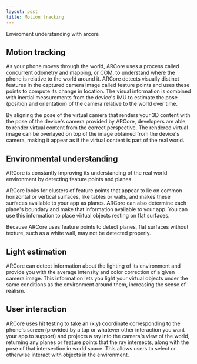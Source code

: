 ```yaml
---
layout: post
title: Motion tracking
---
```

Enviroment understanding with arcore


## Motion tracking


As your phone moves through the world, ARCore uses a process called concurrent odometry and mapping, or COM, to understand where the phone is relative to the world around it. ARCore detects visually distinct features in the captured camera image called feature points and uses these points to compute its change in location. The visual information is combined with inertial measurements from the device's IMU to estimate the pose (position and orientation) of the camera relative to the world over time.

By aligning the pose of the virtual camera that renders your 3D content with the pose of the device's camera provided by ARCore, developers are able to render virtual content from the correct perspective. The rendered virtual image can be overlayed on top of the image obtained from the device's camera, making it appear as if the virtual content is part of the real world.


## Environmental understanding


ARCore is constantly improving its understanding of the real world environment by detecting feature points and planes.

ARCore looks for clusters of feature points that appear to lie on common horizontal or vertical surfaces, like tables or walls, and makes these surfaces available to your app as planes. ARCore can also determine each plane's boundary and make that information available to your app. You can use this information to place virtual objects resting on flat surfaces.

Because ARCore uses feature points to detect planes, flat surfaces without texture, such as a white wall, may not be detected properly.


## Light estimation


ARCore can detect information about the lighting of its environment and provide you with the average intensity and color correction of a given camera image. This information lets you light your virtual objects under the same conditions as the environment around them, increasing the sense of realism.




## User interaction


ARCore uses hit testing to take an (x,y) coordinate corresponding to the phone's screen (provided by a tap or whatever other interaction you want your app to support) and projects a ray into the camera's view of the world, returning any planes or feature points that the ray intersects, along with the pose of that intersection in world space. This allows users to select or otherwise interact with objects in the environment.
